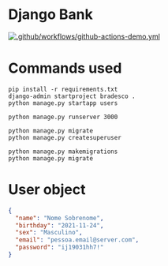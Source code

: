 # Django Bank

[![.github/workflows/github-actions-demo.yml](https://github.com/jhonmart/bank_django/actions/workflows/github-actions-demo.yml/badge.svg)](https://github.com/jhonmart/bank_django/actions/workflows/github-actions-demo.yml)

# Commands used
``` 
pip install -r requirements.txt
django-admin startproject bradesco .
python manage.py startapp users 

python manage.py runserver 3000

python manage.py migrate
python manage.py createsuperuser

python manage.py makemigrations
python manage.py migrate
```

# User object
```json
{
  "name": "Nome Sobrenome",
  "birthday": "2021-11-24",
  "sex": "Masculino",
  "email": "pessoa.email@server.com",
  "password": "ij19031hh7!"
}
```
